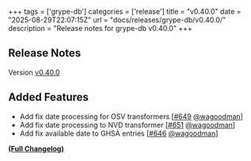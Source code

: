 +++
tags = ['grype-db']
categories = ['release']
title = "v0.40.0"
date = "2025-08-29T22:07:15Z"
url = "docs/releases/grype-db/v0.40.0/"
description = "Release notes for grype-db v0.40.0"
+++

## Release Notes

Version [v0.40.0](https://github.com/anchore/grype-db/releases/tag/v0.40.0)

## Added Features

- Add fix date processing for OSV transformers [[#649](https://github.com/anchore/grype-db/pull/649) [@wagoodman](https://github.com/wagoodman)]
- Add fix date processing to NVD transformer [[#651](https://github.com/anchore/grype-db/pull/651) [@wagoodman](https://github.com/wagoodman)]
- Add fix available date to GHSA entries [[#646](https://github.com/anchore/grype-db/pull/646) [@wagoodman](https://github.com/wagoodman)]

**[(Full Changelog)](https://github.com/anchore/grype-db/compare/v0.39.0...v0.40.0)**
